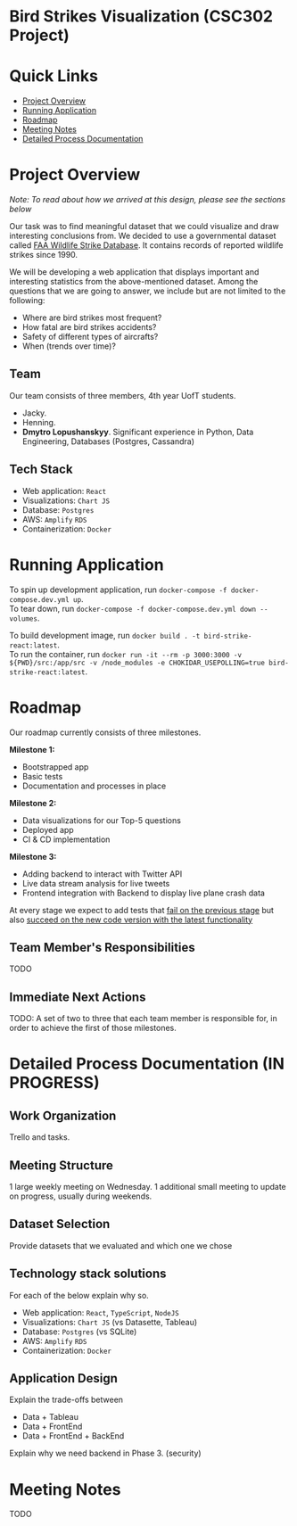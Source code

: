 # Bird Strikes Visualization (CSC302 Project)

# Quick Links

* [Project Overview](https://github.com/codeturtle00/bird-strike-data-visualization#project-overview)
* [Running Application](https://github.com/codeturtle00/bird-strike-data-visualization#running-application)
* [Roadmap](https://github.com/codeturtle00/bird-strike-data-visualization#roadmap)
* [Meeting Notes](https://github.com/codeturtle00/bird-strike-data-visualization#meeting-notes)
* [Detailed Process Documentation](https://github.com/codeturtle00/bird-strike-data-visualization#detailed-process-documentation)

# Project Overview

*Note: To read about how we arrived at this design, please see the sections below*

Our task was to find meaningful dataset that we could visualize and draw interesting conclusions from. We decided to use a governmental dataset called [FAA Wildlife Strike Database](https://wildlife.faa.gov/home). It contains records of reported wildlife strikes since 1990.

We will be developing a web application that displays important and interesting statistics from the above-mentioned dataset. Among the questions that we are going to answer, we include but are not limited to the following:
* Where are bird strikes most frequent?
* How fatal are bird strikes accidents?
* Safety of different types of aircrafts?
* When (trends over time)?

## Team

Our team consists of three members, 4th year UofT students.
* Jacky.
* Henning.
* **Dmytro Lopushanskyy**. Significant experience in Python, Data Engineering, Databases (Postgres, Cassandra)

## Tech Stack

- Web application: `React`
- Visualizations: `Chart JS`
- Database: `Postgres`
- AWS: `Amplify` `RDS`
- Containerization: `Docker`

# Running Application

To spin up development application, run 
```docker-compose -f docker-compose.dev.yml up```.  
To tear down, run
```docker-compose -f docker-compose.dev.yml down --volumes```.  

To build development image, run 
```docker build . -t bird-strike-react:latest```.  
To run the container, run ```docker run -it --rm -p 3000:3000 -v ${PWD}/src:/app/src -v /node_modules -e CHOKIDAR_USEPOLLING=true bird-strike-react:latest```. 

# Roadmap

Our roadmap currently consists of three milestones.

**Milestone 1:**
* Bootstrapped app
* Basic tests
* Documentation and processes in place

**Milestone 2:**
* Data visualizations for our Top-5 questions
* Deployed app
* CI & CD implementation

**Milestone 3:**
* Adding backend to interact with Twitter API
* Live data stream analysis for live tweets
* Frontend integration with Backend to display live plane crash data

At every stage we expect to add tests that <ins>fail on the previous stage</ins> but also <ins>succeed on the new code version with the latest functionality</ins>

## Team Member's Responsibilities

TODO

## Immediate Next Actions

TODO: A set of two to three  that each team member is responsible for, in order to achieve the first of those milestones.


# Detailed Process Documentation (IN PROGRESS)

## Work Organization

Trello and tasks.

## Meeting Structure

1 large weekly meeting on Wednesday.
1 additional small meeting to update on progress, usually during weekends.

## Dataset Selection

Provide datasets that we evaluated and which one we chose

## Technology stack solutions

For each of the below explain why so.

- Web application: `React`, `TypeScript`, `NodeJS`
- Visualizations: `Chart JS` (vs Datasette, Tableau)
- Database: `Postgres` (vs SQLite)
- AWS: `Amplify` `RDS`
- Containerization: `Docker`

## Application Design

Explain the trade-offs between
* Data + Tableau
* Data + FrontEnd
* Data + FrontEnd + BackEnd

Explain why we need backend in Phase 3. (security)

# Meeting Notes

TODO
